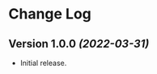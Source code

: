 Change Log
==========

Version 1.0.0 *(2022-03-31)*
-----------------------------

* Initial release.